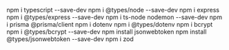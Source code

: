 npm i typescript --save-dev
npm i @types/node --save-dev
npm i express
npm i @types/express --save-dev
npm i ts-node nodemon --save-dev
npm i prisma @prisma/client
npm i dotenv
npm i @types/dotenv
npm i bcrypt
npm i @types/bcrypt --save-dev
npm install jsonwebtoken
npm install @types/jsonwebtoken --save-dev
npm i zod

